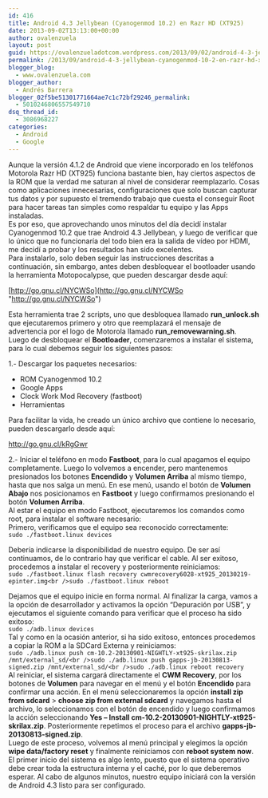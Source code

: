 ```yaml
---
id: 416
title: Android 4.3 Jellybean (Cyanogenmod 10.2) en Razr HD (XT925)
date: 2013-09-02T13:13:00+00:00
author: ovalenzuela
layout: post
guid: https://ovalenzueladotcom.wordpress.com/2013/09/02/android-4-3-jellybean-cyanogenmod-10-2-en-razr-hd-xt925
permalink: /2013/09/android-4-3-jellybean-cyanogenmod-10-2-en-razr-hd-xt925.html
blogger_blog:
  - www.ovalenzuela.com
blogger_author:
  - Andrés Barrera
blogger_02f5be51301771664ae7c1c72bf29246_permalink:
  - 5010246806557549710
dsq_thread_id:
  - 3086968227
categories:
  - Android
  - Google
---
```

Aunque la versión 4.1.2 de Android que viene incorporado en los teléfonos Motorola Razr HD (XT925) funciona bastante bien, hay ciertos aspectos de la ROM que la verdad me saturan al nivel de considerar reemplazarlo. Cosas como aplicaciones innecesarias, configuraciones que solo buscan capturar tus datos y por supuesto el tremendo trabajo que cuesta el conseguir Root para hacer tareas tan simples como respaldar tu equipo y las Apps instaladas.  
Es por eso, que aprovechando unos minutos del día decidí instalar Cyanogenmod 10.2 que trae Android 4.3 Jellybean, y luego de verificar que lo único que no funcionaría del todo bien era la salida de vídeo por HDMI, me decidí a probar y los resultados han sido excelentes.  
Para instalarlo, solo deben seguir las instrucciones descritas a continuación, sin embargo, antes deben desbloquear el bootloader usando la herramienta Motopocalypse, que pueden descargar desde aquí:

[http://go.gnu.cl/NYCWSo](http://go.gnu.cl/NYCWSo "http://go.gnu.cl/NYCWSo")

Esta herramienta trae 2 scripts, uno que desbloquea llamado **run_unlock.sh** que ejecutaremos primero y otro que reemplazará el mensaje de advertencia por el logo de Motorola llamado **run_removewarning.sh**.  
Luego de desbloquear el **Bootloader**, comenzaremos a instalar el sistema, para lo cual debemos seguir los siguientes pasos:

1.- Descargar los paquetes necesarios: 

  * ROM Cyanogenmod 10.2
  * Google Apps
  * Clock Work Mod Recovery (fastboot)
  * Herramientas</ul> 

Para facilitar la vida, he creado un único archivo que contiene lo necesario, pueden descargarlo desde aquí:

<a href="http://go.gnu.cl/kRgGwr" target="_blank" title="http://go.gnu.cl/kRgGwr">http://go.gnu.cl/kRgGwr</a>

2.- Iniciar el teléfono en modo **Fastboot**, para lo cual apagamos el equipo completamente. Luego lo volvemos a encender, pero mantenemos presionados los botones **Encendido** y **Volumen Arriba** al mismo tiempo, hasta que nos salga un menú. En ese menú, usando el botón de **Volumen Abajo** nos posicionamos en **Fastboot** y luego confirmamos presionando el botón **Volumen Arriba**.  
Al estar el equipo en modo Fastboot, ejecutaremos los comandos como root, para instalar el software necesario:  
Primero, verificamos que el equipo sea reconocido correctamente:  
`sudo ./fastboot.linux devices`

Debería indicarse la disponibilidad de nuestro equipo. De ser así continuamos, de lo contrario hay que verificar el cable. Al ser exitoso, procedemos a instalar el recovery y posteriormente reiniciamos:  
`sudo ./fastboot.linux flash recovery cwmrecovery6028-xt925_20130219-epinter.img<br />sudo ./fastboot.linux reboot`

Dejamos que el equipo inicie en forma normal. Al finalizar la carga, vamos a la opción de desarrollador y activamos la opción &#8220;Depuración por USB&#8221;, y ejecutamos el siguiente comando para verificar que el proceso ha sido exitoso:  
`sudo ./adb.linux devices`  
Tal y como en la ocasión anterior, si ha sido exitoso, entonces procedemos a copiar la ROM a la SDCard Externa y reiniciamos:  
`sudo ./adb.linux push cm-10.2-20130901-NIGHTLY-xt925-skrilax.zip /mnt/external_sd/<br />sudo ./adb.linux push gapps-jb-20130813-signed.zip /mnt/external_sd/<br />sudo ./adb.linux reboot recovery`  
Al reiniciar, el sistema cargará directamente el **CWM Recovery**, por los botones de **Volumen** para navegar en el menú y el botón **Encendido** para confirmar una acción. En el menú seleccionaremos la opción **install zip from sdcard** > **choose zip from external sdcard** y navegamos hasta el archivo, lo seleccionamos con el botón de encendido y luego confirmamos la acción seleccionando **Yes &#8211; Install cm-10.2-20130901-NIGHTLY-xt925-skrilax.zip**. Posteriormente repetimos el proceso para el archivo **gapps-jb-20130813-signed.zip**.  
Luego de este proceso, volvemos al menú principal y elegimos la opción **wipe data/factory reset** y finalmente reiniciamos con **reboot system now**.  
El primer inicio del sistema es algo lento, puesto que el sistema operativo debe crear toda la estructura interna y el caché, por lo que deberemos esperar. Al cabo de algunos minutos, nuestro equipo iniciará con la versión de Android 4.3 listo para ser configurado.